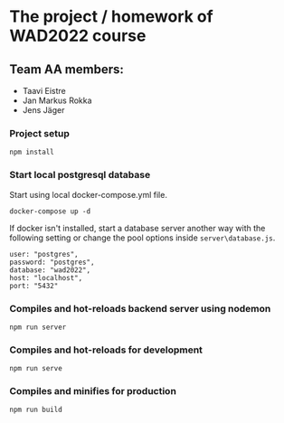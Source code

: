 # The project / homework of WAD2022 course

## Team AA members:
- Taavi Eistre
- Jan Markus Rokka
- Jens Jäger

### Project setup
```
npm install
```

### Start local postgresql database
Start using local docker-compose.yml file.
```
docker-compose up -d
```
If docker isn't installed, start a database server another way with the following setting
or change the pool options inside `server\database.js`.
```
user: "postgres",
password: "postgres",
database: "wad2022",
host: "localhost",
port: "5432"
```

### Compiles and hot-reloads backend server using nodemon
```
npm run server
```

### Compiles and hot-reloads for development
```
npm run serve
```

### Compiles and minifies for production
```
npm run build
```